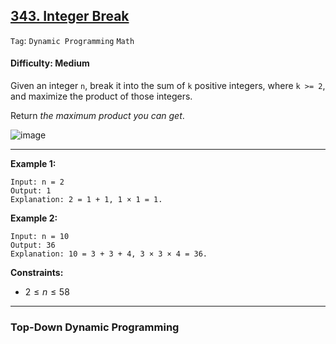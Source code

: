 ## [343. Integer Break](https://leetcode.com/problems/integer-break)

```Tag```: ```Dynamic Programming``` ```Math```

#### Difficulty: Medium

Given an integer ```n```, break it into the sum of ```k``` positive integers, where ```k >= 2```, and maximize the product of those integers.

Return _the maximum product you can get_.

![image](https://github.com/quananhle/Python/assets/35042430/4877ef34-4d9d-467c-a5a1-b75e88219bc5)

---

__Example 1:__
```
Input: n = 2
Output: 1
Explanation: 2 = 1 + 1, 1 × 1 = 1.
```

__Example 2:__
```
Input: n = 10
Output: 36
Explanation: 10 = 3 + 3 + 4, 3 × 3 × 4 = 36.
```

__Constraints:__

- $2 \le n \le 58$

---

### Top-Down Dynamic Programming

```Python

```
